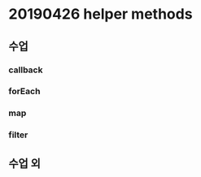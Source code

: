 # 20190426 helper methods

## 수업

### callback





### forEach





### map





### filter







## 수업 외

